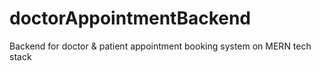# doctorAppointmentBackend
Backend for doctor &amp; patient appointment booking system on MERN tech stack
